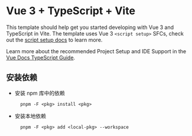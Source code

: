 # Vue 3 + TypeScript + Vite

This template should help get you started developing with Vue 3 and TypeScript in Vite. The template uses Vue 3 `<script setup>` SFCs, check out the [script setup docs](https://v3.vuejs.org/api/sfc-script-setup.html#sfc-script-setup) to learn more.

Learn more about the recommended Project Setup and IDE Support in the [Vue Docs TypeScript Guide](https://vuejs.org/guide/typescript/overview.html#project-setup).

## 安装依赖

- 安装 npm 库中的依赖

  ```
  	pnpm -F <pkg> install <pkg>
  ```

- 安装本地依赖
  ```
  	pnpm -F <pkg> add <local-pkg> --workspace
  ```
